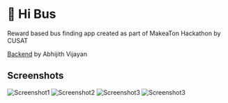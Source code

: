 # 🚌 Hi Bus

Reward based bus finding app created as part of MakeaTon Hackathon by CUSAT

[Backend](https://github.com/abhijithvijayan/HiBus) by Abhijith Vijayan

## Screenshots

![Screenshot1](https://i.imgur.com/nnOPyIR.png)
![Screenshot2](https://i.imgur.com/qmVbckA.png)
![Screenshot3](https://i.imgur.com/lyDczt8.png)
![Screenshot3](https://i.imgur.com/hOj57vK.png)
